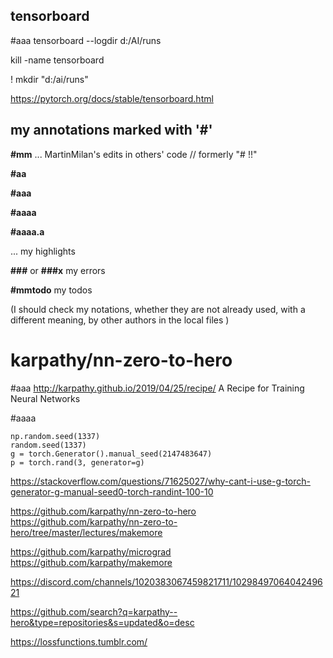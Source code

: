 

##  tensorboard

#aaa
tensorboard --logdir d:/AI/runs 

kill -name tensorboard

! mkdir "d:/ai/runs"

https://pytorch.org/docs/stable/tensorboard.html



## my annotations marked with '#'

**\#mm** ... MartinMilan's edits in others' code     //   formerly "# !!"

**\#aa**

**\#aaa**

**\#aaaa** 

**\#aaaa.a**

 ... my highlights

**\###** or **\###x** my errors

**#mmtodo** my todos


(I should check my notations, whether they are not already used, with a different meaning,  by other authors  in  the local files
)









# karpathy/nn-zero-to-hero

#aaa
http://karpathy.github.io/2019/04/25/recipe/
A Recipe for Training Neural Networks

#aaaa
```
np.random.seed(1337)
random.seed(1337)
g = torch.Generator().manual_seed(2147483647)
p = torch.rand(3, generator=g)

```
https://stackoverflow.com/questions/71625027/why-cant-i-use-g-torch-generator-g-manual-seed0-torch-randint-100-10



https://github.com/karpathy/nn-zero-to-hero
https://github.com/karpathy/nn-zero-to-hero/tree/master/lectures/makemore

https://github.com/karpathy/micrograd
https://github.com/karpathy/makemore


https://discord.com/channels/1020383067459821711/1029849706404249621




https://github.com/search?q=karpathy--hero&type=repositories&s=updated&o=desc







https://lossfunctions.tumblr.com/





